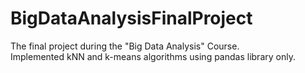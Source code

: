 # BigDataAnalysisFinalProject
The final project during the "Big Data Analysis" Course. <br />
Implemented kNN and k-means algorithms using pandas library only.
